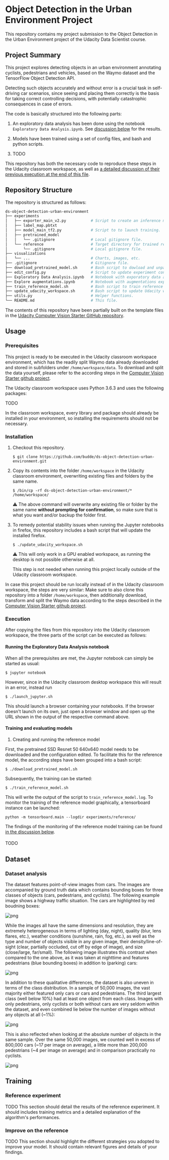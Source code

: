 # Object Detection in the Urban Environment Project
This repository contains my project submission to the Object Detection in the Urban Environment project of the Udacity Data Scientist course.

## Project Summary

This project explores detecting objects in an urban environment annotating cyclists, pedestrians and vehicles, based on the Waymo dataset and the TensorFlow Object Detection API.

Detecting such objects accurately and without error is a crucial task in self-driving car scenarios, since seeing and placing them correctly is the basis for taking correct controlling decisions, with potentially catastrophic consequences in case of errors. 

The code is basically structured into the following parts:

1. An exploratory data analysis has been done using the notebook `Exploratory Data Analysis.ipynb`. See [discussion below](#dataset-analysis) for the results.

1. Models have been trained using a set of config files, and bash and python scripts. 

1. TODO

This repository has both the necessary code to reproduce these steps in the Udacity classroom workspace, as well as [a detailed discussion of their previous execution at the end of this file](#dataset).

## Repository Structure
The repository is structured as follows:

```bash
ds-object-detection-urban-environment
├── experiments
│   ├── exporter_main_v2.py           # Script to create an inference model.
│   ├── label_map.pbtxt
│   ├── model_main_tf2.py             # Script to to launch training.
│   ├── pretrained_model              
│   │   └── .gitignore                # Local gitignore file.
│   └── reference                     # Target directory for trained reference model.
│       └── .gitignore                # Local gitignore file.
├── visualizations
│   └── ...                           # Charts, images, etc. 
├── .gitignore                        # Gitignore file. 
├── download_pretrained_model.sh      # Bash script to dowload and unpack pre-trained model.
├── edit_config.py                    # Script to update experiment config.
├── Exploratory Data Analysis.ipynb   # Notebook with exporatory data analysis.
├── Explore augmentations.ipynb       # Notebook with augmentations exploration.
├── train_reference_model.sh          # Bash script to train reference model.
├── update_udacity_workspace.sh       # Bash script to update Udacity workspace.
├── utils.py                          # Helper functions.
└── README.md                         # This file.
```

The contents of this repository have been partially built on the template files in the [Udacity Computer Vision Starter GitHub repository](https://github.com/udacity/nd013-c1-vision-starter).

## Usage

### Prerequisites
This project is ready to be executed in the Udacity classroom workspace environment, which has the readily split Waymo data already downloaded and stored in subfolders under `/home/workspace/data`. To download and split the data yourself, please refer to the according steps in the [Computer Vision Starter github project](https://github.com/udacity/nd013-c1-vision-starter).

The Udacity classroom workspace uses Python 3.6.3 and uses the following packages:

TODO

In the classroom workspace, every library and package should already be installed in your environment, so installing the requirements should not be necessary.

### Installation

1. Checkout this repository. 

    ```
    $ git clone https://github.com/budde/ds-object-detection-urban-environment.git
    ```

1. Copy its contents into the folder `/home/workspace` in the Udacity classroom environment, overwriting existing files and folders by the same name.

    ```
    $ /bin/cp -rf ds-object-detection-urban-environment/* /home/workspace/
    ```
    
    :warning: The above command will overwrite any existing file or folder by the same name **without prompting for confirmation**, so make sure that is what you want and/or backup the folder first.


1. To remedy potential stability issues when running the Jupyter notebooks in firefox, this repository includes a bash script that will update the installed firefox. 

    ```
    $ ./update_udacity_workspace.sh
    ```

    :warning: This will only work in a GPU enabled workspace, as running the desktop is not possible otherwise at all. 

    This step is not needed when running this project locally outside of the Udacity classroom workspace.

In case this project should be run locally instead of in the Udacity classroom workspace, the steps are very similar: Make sure to also clone this repository into a folder `/home/workspace`, then additionally download, transform and split the Waymo data according to the steps described in the [Computer Vision Starter github project](https://github.com/udacity/nd013-c1-vision-starter).

### Execution

After copying the files from this repository into the Udacity classroom workspace, the three parts of the script can be executed as follows:

#### Running the Exploratory Data Analysis notebook

When all the prerequisites are met, the Jupyter notebook can simply be started as usual:

```
$ jupyter notebook
```

However, since in the Udacity classroom desktop workspace this will result in an error, instead run 

```
$ ./launch_jupyter.sh
```

This should launch a browser containing your notebooks. If the browser doesn't launch on its own, just open a browser window and open up the URL shown in the output of the respective command above.

#### Training and evaluating models

1. Creating and running the reference model

  First, the pretrained SSD Resnet 50 640x640 model needs to be downloaded and the configuration edited. To facilitate this for the reference model, the according steps have been grouped into a bash script:

  ```
  $ ./download_pretrained_model.sh
  ```

  Subsequently, the training can be started:

  ```
  $ ./train_reference_model.sh
  ```
  This will write the output of the script to `train_reference_model.log`. To monitor the training of the reference model graphically, a tensorboard instance can be launched:

  ```
  python -m tensorboard.main --logdir experiments/reference/
  ```

  The findings of the monitoring of the reference model training can be found [in the discussion below](#reference-experiment).

#### 

TODO

## Dataset
### Dataset analysis
The dataset features point-of-view images from cars. The images are accompanied by ground truth data which contains bounding boxes for three classes of objects (cars, pedestrians, and cyclists). The following example image shows a highway traffic situation. The cars are highlighted by red boudning boxes:

![png](visualizations/sample_highway.png)


While the images all have the same dimensions and resolution, they are extremely heterogeneous in terms of lighting (day, night), quality (blur, lens flares, etc.), weather conditions (sunshine, rain, fog, etc.), as well as the type and number of objects visible in any given image, their density/line-of-sight (clear, partially occluded, cut off by edge of image), and size (close/large, far/small). The following image illustrates this contrast when compared to the one above, as it was taken at nighttime and features pedestrians (blue bounding boxes) in addition to (parking) cars:

![png](visualizations/sample_night.png)

In addition to these qualitative differences, the dataset is also uneven in terms of the class distribution. In a sample of 50,000 images, the vast majority either featured only cars or cars and pedestrians. The third largest class (well below 10%) had at least one object from each class. Images with only pedestrians, only cyclists or both without cars are very seldom within the dataset, and even combined lie below the number of images without any objects at all (~1%):


![png](visualizations/diagram_class_distribution.png)

This is also reflected when looking at the absolute number of objects in the same sample. Over the same 50,000 images, we counted well in excess of 800,000 cars (~17 per image on average), a little more than 200,000 pedestrians (~4 per image on average) and in comparison practically no cyclists.

![png](visualizations/diagram_sample_count_total.png)


## Training
### Reference experiment
TODO This section should detail the results of the reference experiment. It should includes training metrics and a detailed explanation of the algorithm's performances.

### Improve on the reference
TODO This section should highlight the different strategies you adopted to improve your model. It should contain relevant figures and details of your findings.

